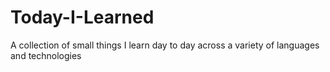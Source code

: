 # Today-I-Learned
A collection of small things I learn day to day across a variety of languages and technologies
